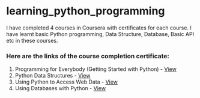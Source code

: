 # learning_python_programming
I have completed 4 courses in Coursera with certificates for each course. I have learnt basic Python programming, Data Structure, Database, Basic API etc in these courses.


<h3>Here are the links of the course completion certificate:</h3>
<ol>
<li>Programming for Everybody (Getting Started with Python) - <a href="https://coursera.org/share/a671580c949fceced97b773e26ed41d1" target="_blank">View</a></li>
<li>Python Data Structures - <a href="https://coursera.org/share/0dd25647d6b1f2fc4bb714117214c96a" target="_blank">View</a></li>
<li>Using Python to Access Web Data - <a href="https://coursera.org/share/bda801b6db32f13c8573fd28a963c96e" target="_blank">View</a></li>
<li>Using Databases with Python - <a href="https://coursera.org/share/aee8d83ed3caea398d2e8dd4a8b2df92" target="_blank">View</a></li>
  
</ol>
